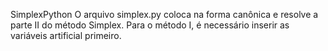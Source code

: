 SimplexPython
O arquivo simplex.py coloca na forma canônica e resolve a parte II do método Simplex. Para o método I, é necessário inserir as variáveis artificial primeiro.

